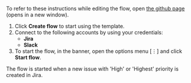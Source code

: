 To refer to these instructions while editing the flow, open [the github page](Send%20a%20Slack%20message%20when%20a%20high%20or%20highest%20priority%20issue%20is%20created%20in%20Jira_instructions.md) (opens in a new window).

1.	Click **Create flow** to start using the template.
2.	Connect to the following accounts by using your credentials:
    - **Jira** 
    - **Slack**
3.	To start the flow, in the banner, open the options menu [⋮] and click **Start flow**.

The flow is started when a new issue with 'High' or 'Highest' priority is created in Jira.
